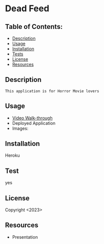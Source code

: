 # Dead Feed

## Table of Contents:
  - [Description](#description)
  - [Usage](#usage)
  - [Installation](#installation)
  - [Tests](#tests)
  - [License](#license)
  - [Resources](#resources)
 
## Description
```
This application is for Horror Movie lovers

```

## Usage
- [Video Walk-through]()
- Deployed Application
- Images: ![]()
  

## Installation 
Heroku

## Test
yes

## License
Copyright <2023>

## Resources
- Presentation